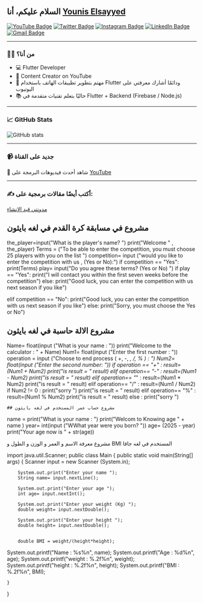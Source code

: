 ## السلام عليكم، أنا [Younis Elsayyed](https://github.com/youniselsayyed)

[![YouTube Badge](https://img.shields.io/badge/-@YounisElSayyed-c4302b?style=flat-square&labelColor=c4302b&logo=youtube&logoColor=white&link=https://www.youtube.com/@YounisElSayyed)](https://www.youtube.com/@YounisElSayyed)
[![Twitter Badge](https://img.shields.io/badge/-@younis_elsayyed-1ca0f1?style=flat-square&labelColor=1ca0f1&logo=twitter&logoColor=white&link=https://twitter.com/younis_elsayyed)](https://twitter.com/younis_elsayyed)
[![Instagram Badge](https://img.shields.io/badge/-@younis.elsayyed-F44747?style=flat-square&labelColor=F44747&logo=instagram&logoColor=white&link=https://instagram.com/younis.elsayyed)](https://instagram.com/younis.elsayyed)
[![LinkedIn Badge](https://img.shields.io/badge/-Younis%20Elsayyed-blue?style=flat-square&logo=Linkedin&logoColor=white&link=https://www.linkedin.com/in/younis-elsayyed)](https://www.linkedin.com/in/younis-elsayyed)
[![Gmail Badge](https://img.shields.io/badge/-younis.elsayyed@gmail.com-c14438?style=flat-square&logo=Gmail&logoColor=white&link=mailto:younis.elsayyed@gmail.com)](mailto:younis.elsayyed@gmail.com)

---

### 👨‍💻 من أنا؟
- 💻 Flutter Developer
- 🎥 Content Creator on YouTube
- 🎯 مهتم بتطوير تطبيقات الهاتف باستخدام Flutter ودائمًا أشارك معرفتي على اليوتيوب
- 📚 حاليًا بتعلم تقنيات متقدمة في Flutter + Backend (Firebase / Node.js)

---

### 📈 GitHub Stats
![GitHub stats](https://github-readme-stats.vercel.app/api?username=youniselsayyed&show_icons=true&theme=radical)

---

### 📹 جديد على القناة
🎥 شاهد أحدث فيديوهات البرمجة على [YouTube](https://www.youtube.com/@YounisElSayyed)

---

### ✍️ أكتب أيضًا مقالات برمجية على:
[مدونتي قيد الإنشاء](https://youniselsayyed.dev)

## مشروع في مسابقة كرة القدم في لغه بايثون 

the_player=input("What is the player's name? ") 
print("Welcome " , the_player)
Terms = ("To be able to enter the competition, you must choose 25 players with you on the list ")
competition= input ("would you like to enter the competition with us , (Yes or No):") 
if competition == "Yes":
    print(Terms)
    play= input("Do you agree these terms? (Yes or No) ")
    if play == "Yes":
        print("I will contact you within the first seven weeks before the competition")
    else:
        print("Good luck, you can enter the competition with us next season if you like")
        
elif competition == "No":
    print("Good luck, you can enter the competition with us next season if you like")
else: 
    print("Sorry, you must choose the Yes or No")

## مشروع الالة حاسبة في لغه بايثون 
Name= float(input ("What is your name : "))
print("Welcome to the calculator : " + Name)
Num1= float(input ("Enter the first number : "))
operation = input ("Choose to end process ( +, -, *, /, % ) : ")
Num2= float(input ("Enter the second number: "))
if operation == "+" :
    result= (Num1 + Num2)
    print("is result = " result)
elif operation== "-" :
    result=(Num1 - Num2)
    print("is result = " result)
elif operation== "*" :
    result=(Num1 * Num2)
    print("is result = " result)
elif operation== "/" :
    result=(Num1 / Num2)
    if Num2 != 0 :
        print("sorry ")
    print("is result = " result)
elif operation== "%" :
    result=(Num1 % Num2)
    print("is result = " result)
else :
    print("sorry ")

    ## مشروع حساب عمر المستخدم في لغه بايثون 
name = print("What is your name : ")
print("Welcom to Knowing age " + name )
year= int(input ("WWhat year were you born? "))
age= (2025 - year)
print("Your age now is  " + str(age))


مشروع معرفة الاسم و العمر و الوزن و الطول و BMI المستخدم في لغه جافا 


import java.util.Scanner;
public class Main
{
	public static void main(String[] args) {
		Scanner input = new Scanner (System.in);
	
		System.out.print("Enter your name ");
		String name= input.nextLine();
		
		System.out.print("Enter your age ");
		int age= input.nextInt();
		
	    System.out.print("Enter your weight (Kg) ");	
        double weight= input.nextDouble();
		
        System.out.print("Enter your height ");	
        double height= input.nextDouble();
		
		
		double BMI = weight/(height*height);
   System.out.printf("Name : %s%n", name);
	 System.out.printf("Age : %d%n", age);
   System.out.printf("weight : %.2f%n", weight);
	 System.out.printf("height : %.2f%n", height);
   System.out.printf("BMI : %.2f%n", BMI);
	
	
	}
}
